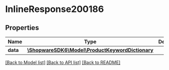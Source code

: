 # InlineResponse200186

## Properties
Name | Type | Description | Notes
------------ | ------------- | ------------- | -------------
**data** | [**\ShopwareSDK6\Model\ProductKeywordDictionary**](ProductKeywordDictionary.md) |  | [optional] 

[[Back to Model list]](../../README.md#documentation-for-models) [[Back to API list]](../../README.md#documentation-for-api-endpoints) [[Back to README]](../../README.md)

